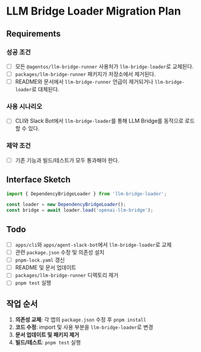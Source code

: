 # LLM Bridge Loader Migration Plan

## Requirements

### 성공 조건

- [ ] 모든 `@agentos/llm-bridge-runner` 사용처가 `llm-bridge-loader`로 교체된다.
- [ ] `packages/llm-bridge-runner` 패키지가 저장소에서 제거된다.
- [ ] README와 문서에서 `llm-bridge-runner` 언급이 제거되거나 `llm-bridge-loader`로 대체된다.

### 사용 시나리오

- [ ] CLI와 Slack Bot에서 `llm-bridge-loader`를 통해 LLM Bridge를 동적으로 로드할 수 있다.

### 제약 조건

- [ ] 기존 기능과 빌드/테스트가 모두 통과해야 한다.

## Interface Sketch

```typescript
import { DependencyBridgeLoader } from 'llm-bridge-loader';

const loader = new DependencyBridgeLoader();
const bridge = await loader.load('openai-llm-bridge');
```

## Todo

- [ ] `apps/cli`와 `apps/agent-slack-bot`에서 `llm-bridge-loader`로 교체
- [ ] 관련 `package.json` 수정 및 의존성 설치
- [ ] `pnpm-lock.yaml` 갱신
- [ ] README 및 문서 업데이트
- [ ] `packages/llm-bridge-runner` 디렉토리 제거
- [ ] `pnpm test` 실행

## 작업 순서

1. **의존성 교체**: 각 앱의 `package.json` 수정 후 `pnpm install`
2. **코드 수정**: import 및 사용 부분을 `llm-bridge-loader`로 변경
3. **문서 업데이트 및 패키지 제거**
4. **빌드/테스트**: `pnpm test` 실행
